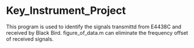 # Key_Instrument_Project
This program is used to identify the signals transmittd from E4438C and received by Black Bird.
figure_of_data.m can eliminate the frequency offset of received signals.
